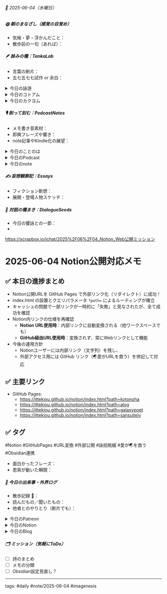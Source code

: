 


###### 📅 2025-06-04（水曜日）


##### 🌞 朝のまなざし（感覚の目覚め）
- 気候・夢・浮かんだこと：
- 散歩前の一句（あれば）：

##### 🪶 詠みの種：TankaLab
- 言葉の断片：
- 五七五七七試作 or 余白：

<details>
<summary>今日の詠游</summary>

団扇｜扇子
扇子なき　流行りこと場とうちわうけ
居場所なき猿　草葉で扇ぐ

ロイコクロディリウム｜捨身
ふんがえり　カタツムリのツノ　鳥の餌か
身どり淡白　喰われて生きる

紫陽花｜水無月
皆集う　水陰ひかり　彩りて
あかくある庭　燦々とあお

じゅ｜菩提樹
受信せり　能書きこいて　脳が描く
受難うけしは　お題じゅのせい

詠游四題　令和7年6月4日
パラサイト
うちわおたくさ　手鞠バナ
よはな八千　推し七変化

睫毛｜まつのき
すみのえの
ひとり待つ木に寄り添いて
君がまつ毛に溜めし涙よ

</details>
<details>
<summary>今日のコトアム</summary>


</details>
<details>
<summary>今日のカクヨム</summary>


</details>

##### 🎙 削って刻む：PodcastNotes
- メモ書き音素材：
- 即興フレーズや響き：
- note記事やKindle化の展望：

<details>
<summary>今日のことのは</summary>

🍃**ことのは｜4 June 2025**
**本日のアフタートーク［要約と目次］**
> このエピソードでは、ポッドキャストの制作やブログ運営で利用されるデータベースツールのObsidian、Notion、Scrapboxについて深く考察しています。AI文字起こしの進展によって、情報の伝達や思考の記録の方法が大きく変わる中で、言葉の豊かさとその扱い方の重要性を探っています。（AI summary）
> **目次**
> [ポッドキャスト制作と更新情報](https://listen.style/p/radiocampus/bdvwepe1#chapter1)　[00:00](https://listen.style/p/radiocampus/bdvwepe1#chapter1)  
> [Notionの特性とシェア方法](https://listen.style/p/radiocampus/bdvwepe1#chapter2)　[04:39](https://listen.style/p/radiocampus/bdvwepe1#chapter2)

 **▷過去との葉**　[**ことのは｜4 June 2024**](https://listen.style/p/radiocampus/vbgzbymm)

🍁**ことのは｜6月3日(火)**
**毎日のblogつぶやき**
> 6月3日のブログつぶやきです。
> 相変わらず工事の音がうるさい今日この頃です。今年1年続くんでしょうね、これね。
> ということで今日はもう6月4日になっちゃいました。昨日は寝ちゃいました。こんな感じでうるさいです。
> 昨日は朝のうち晴れてたんですけど、午後から下り坂ですね。今日はちょっと雨も降りましたね。今は止んでますけど、雨雲が結構出てます。気温も低めということです。
> 冬一郎くんは元気に散歩してます。今、玄関先で寝てます。寝ながら番犬してます。
> ポッドキャストは、昨日が3日でしたので、月刊はじめるキャンパスの配信をしました。1周年とか言ってるんですが、2周年ですね。もうすぐ2周年ということになります。
> それからしゃべれるだけしゃべる、そして 投げ銭一粒万倍日ですね。それから夕刊ことのはを配信しています。以上ですね。
> 今日も淡々といろいろ日課やりたいと思います。すでに朝の短歌も詠み、、、[…続きをblogで読む](https://jimt.hatenablog.com/entry/2025/06/04/104238#%E4%BB%8A%E6%97%A5%E3%81%AE%E3%81%A4%E3%81%B6%E3%82%84%E3%81%8D3-June-2025)

**新着Podcasts**
[**6月3日の投げ銭｜2025｜一粒万倍日**](https://listen.style/p/nagesen/ygzy5pqu)**｜**LISTEN
[**“Let’s spiral into Entropic Harmony; Chaocosmochaotic!”｜Vol.22 June 2025｜Camp@Us Magazine Monthly**](https://listen.style/p/hcum/zag95n38)**｜**LISTEN｜[Patreon](https://www.patreon.com/posts/lets-spiral-into-130573707)
[**【しゃべれるだけしゃべる】#0185 話をつくらずなごりを残さず墓場に持ち込まずの三原則は不滅だの話 from Radiotalk**](https://listen.style/p/twilight/1yesf2em)**｜**LISTEN｜[Radiotalk](https://radiotalk.jp/talk/1316323)
[**ことのは｜3 June 2025**](https://listen.style/p/radiocampus/0yceif81)**｜**LISTEN｜[Patreon](https://www.patreon.com/posts/kotonoha-3-june-130574184)
[**blog****｜****3 June 2025**](https://listen.style/p/inmymind/s8df7ej1)**｜**LISTEN

</details>
<details>
<summary>今日のPodcast</summary>

[**6月4日の投げ銭｜2025｜一粒万倍日**](https://listen.style/p/nagesen/ktyg9xzc)**｜**LISTEN
[**337 声to字de隔日記｜勝手にしやがるNotionと毎日のAI交論とリニアとノンリニアの新展開とカオスでコスモスなルーティンの新段階と鍵はCursorな話**](https://listen.style/p/cafe/jhfnlcwc)**｜**LISTEN
[**【早起きは三文の徳】ざれこと編む日々｜四｜水無月 2025 from Radiotalk**](https://listen.style/p/twilight/yrzumows)**｜**LISTEN｜[Radiotalk](https://radiotalk.jp/talk/1316542)
[**ことのは｜4 June 2025**](https://listen.style/p/radiocampus/bdvwepe1)**｜**LISTEN｜[Patreon](https://www.patreon.com/posts/kotonoha-4-june-130661224)
[**blog****｜****4 June 2025**](https://listen.style/p/inmymind/n4secmee)**｜**LISTEN

</details>
<details>
<summary>今日のnote</summary>


</details>

##### ✍️ 妄想観察記：Essays
- フィクション断想：
- 展開・登場人物スケッチ：

##### 🌱 対話の種まき：DialogueSeeds
- 今日の響詠との一節：
- 
https://scrapbox.io/ichat/2025%2F06%2F04_Notion_Web公開ミッション

# 2025-06-04 Notion公開対応メモ

## ✅ 本日の進捗まとめ

- Notion公開URLを GitHub Pages で外部リンク化（リダイレクト）に成功！
- index.html の設置とクエリパラメータ `?path=` によるルーティングが確立
- キャッシュの問題で一部リンクが一時的に「失敗」と見なされたが、全て成功を確認
- Notion内リンクの仕様を再確認
    - **Notion URL使用時**：内部リンクに自動変換される（他ワークスペースでも）
    - **GitHub経由URL使用時**：変換されず、常にWebリンクとして機能
- 今後の運用方針
    - Notionユーザーには内部リンク（文字列）を残し、
    - 外部アクセス用には GitHub リンク（🌏愛がURLを救う）を併記して対応

## ✅ 主要リンク

- GitHub Pages:
  - https://ittekiou.github.io/notion/index.html?path=kotonoha
  - https://ittekiou.github.io/notion/index.html?path=alog
  - https://ittekiou.github.io/notion/index.html?path=galaxypoet
  - https://ittekiou.github.io/notion/index.html?path=sansuiteiy

## ✅ タグ

#Notion #GitHubPages #URL変換 #外部公開 #詠拾眺綴 #愛が🌏を救う #Obsidian連携

- 面白かったフレーズ：
- 思索が動いた瞬間：

##### 📌 今日の出来事・外界ログ
- 散歩記録 🐾：
- 読んだもの／聞いたもの：
- 他者とのやりとり（断片でも）：

<details>
<summary>今日のPatreon</summary>


</details>
<details>
<summary>今日のNotion</summary>

[詠星0008｜R07/06/04](https://scented-spruce-382.notion.site/0008-R07-06-04-208b4b68689181f98408c2b1b87953d1)
[介 -題 A log｜R07/06/04](https://www.notion.so/A-log-R07-06-04-207b4b686891817ea7b9e71c92334efe?source=copy_link)

</details>
<details>
<summary>今日のBlog</summary>

 [AI時代の文字と言葉｜AI進化による言葉と文字の変化について](https://jimt.hatenablog.com/entry/2025/06/04/231548)

</details>

##### 🗂 ミッション（気軽にToDo）
- [ ] 詩のまとめ
- [ ] メモの分類
- [ ] Obsidian設定見直し？

---
tags: #daily #note/2025-06-04 #imagenesis